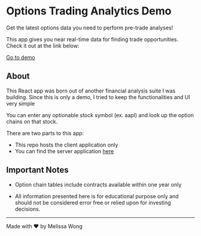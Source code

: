 # Options Trading Analytics Demo

Get the latest options data you need to perform pre-trade analyses!

This app gives you near real-time data for finding trade opportunities. Check it out at the link below:

[Go to demo](https://github.com/melissakw)


## About

This React app was born out of another financial analysis suite I was building. Since this is only a demo, I tried to keep the functionalities and UI very simple

You can enter any optionable stock symbol (ex. aapl) and look up the option chains on that stock.

There are two parts to this app:
- This repo hosts the client application only
- You can find the server application [here](https://github.com/melissakw)


## Important Notes

- Option chain tables include contracts available within one year only

- All information presented here is for educational purpose only and should not be considered error free or relied upon for investing decisions.


---
Made with ❤️ by Melissa Wong